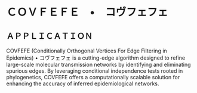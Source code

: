 # ＣＯＶＦＥＦＥ　•　コヴフェフェ　
## ＡＰＰＬＩＣＡＴＩＯＮ

COVFEFE (Conditionally Orthogonal Vertices For Edge Filtering in Epidemics) • コヴフェフェ is a cutting-edge algorithm designed to refine large-scale molecular transmission networks by identifying and eliminating spurious edges. By leveraging conditional independence tests rooted in phylogenetics, COVFEFE offers a computationally scalable solution for enhancing the accuracy of inferred epidemiological networks.
